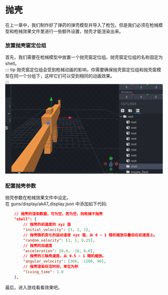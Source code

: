 # 抛壳
在上一章中，我们制作好了弹药的弹壳模型并导入了枪包，但是我们必须在枪械模型和枪械效果文件里进行一些额外设置，抛壳才能渲染出来。   
### 放置抛壳窗定位组
首先，我们需要在枪械模型中放置一个抛壳窗定位组。抛壳窗定位组的名称固定为 shell。   
::: tip
抛壳窗定位组会受到枪械动画的影响，你需要确保抛壳窗定位组和抛壳窗模型在同一个分组下，这样它们可以受到相同的动画效果。   
:::
![Shell Pos](shell_pos.png)   
### 配置抛壳参数
抛壳参数在枪械效果文件中设定。   
在 guns/display/ak47_display.json 中添加如下代码:   
``` json
    // 抛壳的渲染数据，可为空，若为空，则枪械不抛壳
    "shell": {
        // 抛壳的初速度的 xyz 值
        "initial_velocity": [5, 2, 1],
        // 抛壳随机变化的运动速度 xyz 值，从 0 ~ 1 随机缩放后叠加在初速度上。
        "random_velocity": [1, 1, 0.25],
        // 抛壳的加速度
        "acceleration": [0.0, -10, 0.0],
        // 抛壳的三轴角速度，从 0.5 ~ 1 随机缩放。
        "angular_velocity": [360, -1200, 90],
        // 抛壳渲染存活时间，单位为秒
        "living_time": 1.0
    },
```
最后，进入游戏看看效果吧。   

